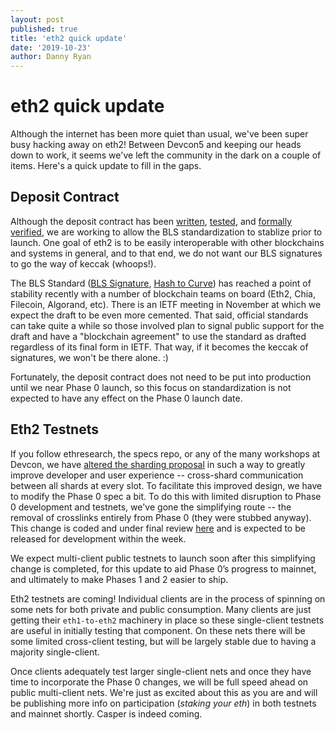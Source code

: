 ```yaml
---
layout: post
published: true
title: 'eth2 quick update'
date: '2019-10-23'
author: Danny Ryan
---
```


# eth2 quick update

Although the internet has been more quiet than usual, we've been super busy hacking away on eth2! Between Devcon5 and keeping our heads down to work, it seems we've left the community in the dark on a couple of items. Here's a quick update to fill in the gaps.

## Deposit Contract

Although the deposit contract has been [written](https://github.com/ethereum/eth2.0-specs/blob/dev/deposit_contract/contracts/validator_registration.v.py), [tested](https://github.com/ethereum/eth2.0-specs/blob/dev/deposit_contract/tests/contracts/test_deposit.py), and [formally verified](https://github.com/runtimeverification/verified-smart-contracts/tree/deposit/deposit), we are working to allow the BLS standardization to stablize prior to launch. One goal of eth2 is to be easily interoperable with other blockchains and systems in general, and to that end, we do not want our BLS signatures to go the way of keccak (whoops!).

The BLS Standard ([BLS Signature](https://tools.ietf.org/html/draft-irtf-cfrg-bls-signature-00), [Hash to Curve](https://tools.ietf.org/html/draft-irtf-cfrg-hash-to-curve-04)) has reached a point of stability recently with a number of blockchain teams on board (Eth2, Chia, Filecoin, Algorand, etc). There is an IETF meeting in November at which we expect the draft to be even more cemented. That said, official standards can take quite a while so those involved plan to signal public support for the draft and have a "blockchain agreement" to use the standard as drafted regardless of its final form in IETF. That way, if it becomes the keccak of signatures, we won't be there alone. :)

Fortunately, the deposit contract does not need to be put into production until we near Phase 0 launch, so this focus on standardization is not expected to have any effect on the Phase 0 launch date.

## Eth2 Testnets

If you follow ethresearch, the specs repo, or any of the many workshops at Devcon, we have [altered the sharding proposal](https://notes.ethereum.org/KbEyHiaSRQW_KS7dDK0OFw) in such a way to greatly improve developer and user experience -- cross-shard communication between all shards at every slot. To facilitate this improved design, we have to modify the Phase 0 spec a bit. To do this with limited disruption to Phase 0 development and testnets, we've gone the simplifying route -- the removal of crosslinks entirely from Phase 0 (they were stubbed anyway). This change is coded and under final review [here](https://github.com/ethereum/eth2.0-specs/pull/1428) and is expected to be released for development within the week.

We expect multi-client public testnets to launch soon after this simplifying change is completed, for this update to aid Phase 0’s progress to mainnet, and ultimately to make Phases 1 and 2 easier to ship.

Eth2 testnets are coming! Individual clients are in the process of spinning on some nets for both private and public consumption. Many clients are just getting their `eth1-to-eth2` machinery in place so these single-client testnets are useful in initially testing that component. On these nets there will be some limited cross-client testing, but will be largely stable due to having a majority single-client.

Once clients adequately test larger single-client nets and once they have time to incorporate the Phase 0 changes, we will be full speed ahead on public multi-client nets. We're just as excited about this as you are and will be publishing more info on participation (_staking your eth_) in both testnets and mainnet shortly. Casper is indeed coming.
